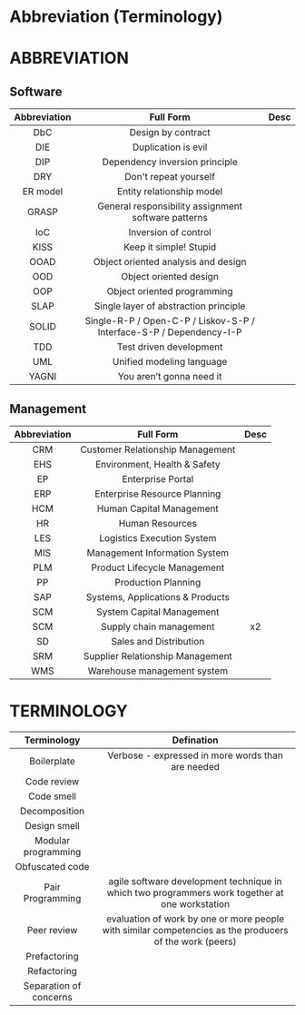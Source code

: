 # Abbreviation (Terminology)

# ABBREVIATION

## Software

Abbreviation|Full Form|Desc
:-:|:-:|:-:
DbC|Design by contract|
DIE|Duplication is evil|
DIP|Dependency inversion principle|
DRY|Don't repeat yourself|
ER model|Entity relationship model|
GRASP|General responsibility assignment software patterns|
IoC|Inversion of control| 
KISS|Keep it simple! Stupid|
OOAD|Object oriented analysis and design|
OOD|Object oriented design
OOP|Object oriented programming|
SLAP|Single layer of abstraction principle|
SOLID|Single-R-P / Open-C-P / Liskov-S-P / Interface-S-P / Dependency-I-P |
TDD|Test driven development|
UML|Unified modeling language|
YAGNI|You aren’t gonna need it|

## Management
Abbreviation|Full Form|Desc
:-:|:-:|:-:
CRM|Customer Relationship Management|
EHS|Environment, Health & Safety|
EP|Enterprise Portal|
ERP|Enterprise Resource Planning|
HCM|Human Capital Management|
HR|Human Resources|
LES|Logistics Execution System|
MIS|Management Information System|
PLM|Product Lifecycle Management|
PP|Production Planning|
SAP|Systems, Applications & Products|
SCM|System Capital Management|
SCM|Supply chain management|x2
SD|Sales and Distribution|
SRM|Supplier Relationship Management|
WMS|Warehouse management system|

# TERMINOLOGY

Terminology|Defination
:-:|:-:
Boilerplate|Verbose - expressed in more words than are needed
Code review|
Code smell|
Decomposition|
Design smell|
Modular programming|
Obfuscated code|
Pair Programming|agile software development technique in which two programmers work together at one workstation
Peer review|evaluation of work by one or more people with similar competencies as the producers of the work (peers)
Prefactoring|
Refactoring|
Separation of concerns|




